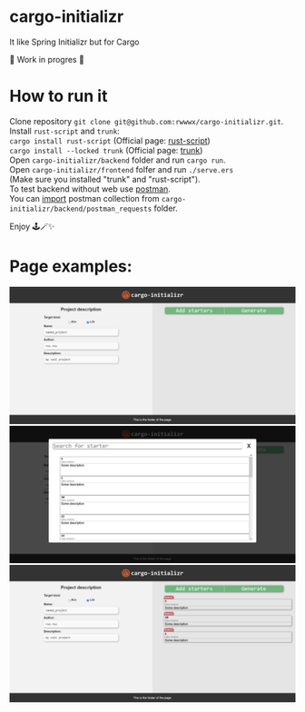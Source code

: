 # cargo-initializr
It like Spring Initializr but for Cargo

:construction: Work in progres :construction:

# How to run it
Clone repository `git clone git@github.com:rwwwx/cargo-initializr.git`.  
Install `rust-script` and `trunk`:   
`cargo install rust-script` (Official page: [rust-script](https://rust-script.org/))  
`cargo install --locked trunk` (Official page: [trunk](https://trunkrs.dev/))  
Open `cargo-initializr/backend` folder and run `cargo run`.  
Open `cargo-initializr/frontend` folfer and run `./serve.ers`  
(Make sure you installed "trunk" and "rust-script").  
To test backend without web use [postman](https://www.postman.com/).  
You can [import](https://learning.postman.com/docs/getting-started/importing-and-exporting/importing-data/) postman collection from `cargo-initializr/backend/postman_requests` folder.

Enjoy :joystick::magic_wand::sparkles:

# Page examples:
<img src="frontend/static/assets/Screenshot1.png">
<img src="frontend/static/assets/Screenshot2.png">
<img src="frontend/static/assets/Screenshot3.png">
